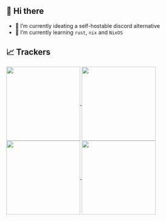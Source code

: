 ## 👋 Hi there 

- 🔭 I’m currently ideating a self-hostable discord alternative
- 🌱 I’m currently learning `rust`, `nix` and `NixOS`

## 📈 Trackers

<!-- dark mode -->

<a href="https://github.com/anuraghazra/github-readme-stats#gh-dark-mode-only">
  <img height=195 align="center" src="https://github-readme-stats.vercel.app/api?username=wi11-holdsworth&show_icons=true&theme=dark#gh-dark-mode-only" />
</a>
<a href="https://github.com/anuraghazra/github-readme-stats#gh-dark-mode-only">
  <img height=195 align="center" src="https://github-readme-stats.vercel.app/api/top-langs/?username=wi11-holdsworth&layout=compact&theme=dark#gh-dark-mode-only" />
</a>

<!-- light mode -->

<a href="https://github.com/anuraghazra/github-readme-stats#gh-light-mode-only">
  <img height=195 align="center" src="https://github-readme-stats.vercel.app/api?username=wi11-holdsworth&show_icons=true&theme=light#gh-light-mode-only" />
</a>
<a href="https://github.com/anuraghazra/github-readme-stats#gh-light-mode-only">
  <img height=195 align="center" src="https://github-readme-stats.vercel.app/api/top-langs/?username=wi11-holdsworth&layout=compact&theme=light#gh-light-mode-only" />
</a>

<!--
## 🏆 Trophies

[![trophy](https://github-profile-trophy.vercel.app/?username=wi11-holdsworth&theme=tokyonight)](https://github.com/ryo-ma/github-profile-trophy#gh-dark-mode-only)

[![trophy](https://github-profile-trophy.vercel.app/?username=wi11-holdsworth)](https://github.com/ryo-ma/github-profile-trophy#gh-light-mode-only)
-->
